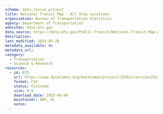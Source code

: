```yaml
---
schema: data_rescue_project 
title: National Transit Map - All Stop Locations
organization: Bureau of Transportation Statistics
agency: Department of Transportation
websites: data.bts.gov
data_source: https://data.bts.gov/Public-Transit/National-Transit-Map-All-Stop-Locations/39cr-5x89/about_data
description: 
last_modified: 2025-04-26
metadata_available: No
metadata_url: 
category:
  - Transportation 
  - Science & Research 
resources:
  - id: 875
    url: https://www.datalumos.org/datalumos/project/225621/version/V1/view
    format: CSV
    status: Finished
    size: 0.0
    download_date: 2025-04-04
    maintainer: DRP, DL
    notes: 
---
```

